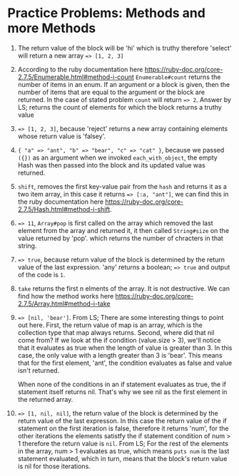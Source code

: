 # Practice Problems: Methods and more Methods

1. The return value of the block will be 'hi' which is truthy therefore 'select' will return a new array `=> [1, 2, 3]`

2. According to the ruby documentation here <https://ruby-doc.org/core-2.7.5/Enumerable.html#method-i-count> `Enumerable#count` returns the number of items in an enum. If an argument or a block is given, then the number of items that are equal to the argument or the block are returned. In the case of stated problem `count` will return `=> 2`. Answer by LS; returns the count of elements for which the block returns a truthy value

3. `=> [1, 2, 3]`, because 'reject' returns a new array containing elements whose return value is 'falsey'.

4. `{ "a" => "ant", "b" => "bear", "c" => "cat" }`, because we passed `({})` as an argument when we invoked `each_with_object`, the empty Hash was then passed into the block and its updated value was returned.

5. `shift`, removes the first key-value pair from the `hash` and returns it as a two item array, in this case it returns `=> [:a, "ant"]`, we can find this in the ruby documentation here <https://ruby-doc.org/core-2.7.5/Hash.html#method-i-shift>.

6. `=> 11`, `Array#pop` is first called on the array which removed the last element from the array and returned it, it then called `String#size` on the value returned by 'pop'. which returns the number of chracters in that string.

7. `=> true`, because return value of the block is determined by the return value of the last expression. 'any' returns a boolean; `=> true` and output of the code is `1`.

8. `take` returns the first n elments of the array. It is not destructive. We can find how the method works here <https://ruby-doc.org/core-2.7.5/Array.html#method-i-take>

9. `=> [nil, 'bear']`. From LS; There are some interesting things to point out here. First, the return value of map is an array, which is the collection type that map always returns. Second, where did that nil come from? If we look at the if condition (value.size > 3), we'll notice that it evaluates as true when the length of value is greater than 3. In this case, the only value with a length greater than 3 is 'bear'. This means that for the first element, 'ant', the condition evaluates as false and value isn't returned.

    When none of the conditions in an if statement evaluates as true, the if statement itself returns nil. That's why we see nil as the first element in the returned array.

10. `=> [1, nil, nil]`, the return value of the block is determined by the return value of the last expresson. In this case the return value of the if statement on the first iteration is false, therefore it returns 'num', for the other iterations the elements satistfy the if statement condition of num > 1 therefore the return value is `nil`. From LS; For the rest of the elements in the array, num > 1 evaluates as true, which means `puts num` is the last statement evaluated, which in turn, means that the block's return value is nil for those iterations.
